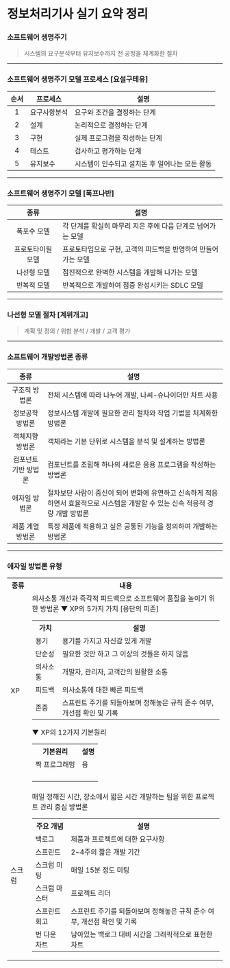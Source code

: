 # 정보처리기사 실기 요약 정리

### 소프트웨어 생명주기
> 시스템의 요구분석부터 유지보수까지 전 공정을 체계화한 절차
--- 
### 소프트웨어 생명주기 모델 프로세스 [요설구테유]
|순서|프로세스|설명|
|:---:|---|---|
|1|요구사항분석|요구와 조건을 결정하는 단계|
|2|설계|논리적으로 결정하는 단계|
|3|구현|실제 프로그램을 작성하는 단계|
|4|테스트|검사하고 평가하는 단계|
|5|유지보수|시스템이 인수되고 설치돈 후 일어나는 모든 활동|
---
### 소프트웨어 생명주기 모델 [폭프나반]
|종류|설명|
|:---:|---|
|폭포수 모델|각 단계를 확실히 마무리 지은 후에 다음 단계로 넘어가는 모델|
|프로토타이필 모델|프로토타입으로 구현, 고객의 피드백을 반영하여 만들어가는 모델|
|나선형 모델|점진적으로 완벽한 시스템을 개발해 나가는 모델|
|반복적 모델|반복적으로 개발하여 점증 완성시키는 SDLC 모델|
---
### 나선형 모델 절차 [계위개고]
> 계획 및 정의 / 위험 분석 / 개발 / 고객 평가
---
### 소프트웨어 개발방법론 종류
|종류|설명|
|:---:|---|
|구조적 방법론|전체 시스템에 따라 나누어 개발, 나씨-슈나이더만 차트 사용|
|정보공학 방법론|정보시스템 개발에 필요한 관리 절차와 작업 기법을 처계화한 방법론|
|객체지향 방법론|객체라는 기본 단위로 시스템을 분석 및 설계하는 방법론|
|컴포넌트 기반 방법론|컴포넌트를 조립해 하나의 새로운 응용 프로그램을 작성하는 방법론|
|애자일 방법론|절차보단 사람이 중신이 되어 변화에 유연하고 신속하게 적응하면서 효율적으로 시스템을 개발할 수 있는 신속 적응적 경량 개발 방법론|
|제품 계열 방법론|특정 제품에 적용하고 싶은 공통된 기능을 정의하여 개발하는 방법론|
---
### 애자일 방법론 유형
<table>
    <tr>
        <th>종류</th><th>내용</th>
    </tr>
    <tr>
        <td>XP</td>
        <td>
            의사소통 개선과 즉각적 피드백으로 소프트웨어 품질을 높이기 위한 방법론
            ▼ XP의 5가지 가치 [용단의 피존]
            <table>
                <tr>
                    <th>가치</th><th>설명</th>
                </tr>
                <tr>
                    <td>용기</td>
                    <td>용기를 가지고 자신감 있게 개발</td>
                </tr>
                <tr>
                    <td>단순성</td>
                    <td>필요한 것만 하고 그 이상의 것들은 하지 않음</td>
                </tr>
                <tr>
                    <td>의사소통</td>
                    <td>개발자, 관리자, 고객간의 원활한 소통</td>
                </tr>
                <tr>
                    <td>피드백</td>
                    <td>의사소통에 대한 빠른 피드백</td>
                </tr>
                <tr>
                    <td>존중</td>
                    <td>스프린트 주기를 되돌아보며 정해놓은 규칙 준수 여부, 개선점 확인 및 기록</td>
                </tr>
            </table>
            ▼ XP의 12가지 기본원리
            <table>
                <tr>
                    <th>기본원리</th><th>설명</th>
                </tr>
                <tr>
                    <td>짝 프로그래밍</td>
                    <td>용</td>
                </tr>
                <tr>
                    <td></td>
                    <td></td>
                </tr>
                <tr>
                    <td></td>
                    <td></td>
                </tr>
                <tr>
                    <td></td>
                    <td></td>
                </tr>
                <tr>
                    <td></td>
                    <td></td>
                </tr>
            </table>
        </td>
    </tr>
    <tr>
        <td>스크럼</td>
        <td>
            매일 정해진 시간, 장소에서 짧은 시간 개발하는 팀을 위한 프로젝트 관리 중심 방법론
            <table>
                <tr>
                    <th>주요 개념</th><th>설명</th>
                </tr>
                <tr>
                    <td>백로그</td>
                    <td>제품과 프로젝트에 대한 요구사항</td>
                </tr>
                <tr>
                    <td>스프린트</td>
                    <td>2~4주의 짧은 개발 기간</td>
                </tr>
                <tr>
                    <td>스크럼 미팅</td>
                    <td>매일 15분 정도 미팅</td>
                </tr>
                <tr>
                    <td>스크럼 마스터</td>
                    <td>프로젝트 리더</td>
                </tr>
                <tr>
                    <td>스프린트 회고</td>
                    <td>스프린트 주기를 되돌아보며 정해놓은 규칙 준수 여부, 개선점 확인 및 기록</td>
                </tr>
                <tr>
                    <td>번 다운 차트</td>
                    <td>남아있는 백로그 대비 시간을 그래픽적으로 표현한 차트</td>
                </tr>
            </table>
        </td>
    </tr>
</table>
